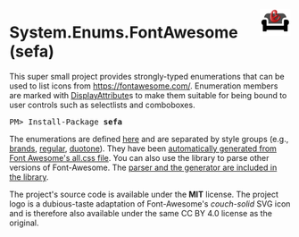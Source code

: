 <img align="right" src="https://github.com/cesarsouza/sefa/raw/master/src/Resources/sefa.png" width="55" height="48"><h1><b>S</b>ystem.<b>E</b>nums.<b>F</b>ont<b>A</b>wesome (sefa)</h1>

This super small project provides strongly-typed enumerations that can be used to list icons from https://fontawesome.com/. Enumeration members are marked with [DisplayAttribute](https://docs.microsoft.com/en-us/dotnet/api/system.componentmodel.dataannotations.displayattribute?view=netcore-3.1)s to make them suitable for being bound to user controls such as selectlists and comboboxes.

  <pre>PM> Install-Package <b>sefa</b></pre>

The enumerations are defined [here](https://github.com/cesarsouza/sefa/blob/master/src/FontAwesome.Generated.cs) and are separated by style groups (e.g., [brands](https://github.com/cesarsouza/sefa/blob/master/src/FontAwesomeBrands.Generated.cs), [regular](https://github.com/cesarsouza/sefa/blob/master/src/FontAwesomeRegular.Generated.cs), [duotone](https://github.com/cesarsouza/sefa/blob/master/src/FontAwesomeDuotone.Generated.cs)). They have been [automatically generated from Font Awesome's all.css file](https://github.com/cesarsouza/sefa/blob/ff85e9708c338ef0e79462e657690f556974e8d1/gen/Program.cs#L9-L21). You can also use the library to parse other versions of Font-Awesome. The [parser and the generator are included in the library](https://github.com/cesarsouza/sefa/blob/master/src/CodeGeneration/Generator.cs).

The project's source code is available under the <b>MIT</b> license. The project logo is a dubious-taste adaptation of Font-Awesome's <i>couch-solid</i> SVG icon and is therefore also available under the same CC BY 4.0 license as the original.
